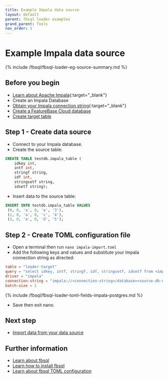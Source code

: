 ```yaml
---
title: Example Impala data source
layout: default
parent: fbsql loader examples
grand_parent: Tools
nav_order: 1
---
```

# Example Impala data source

{% include /fbsql/fbsql-loader-eg-source-summary.md %}

## Before you begin

* [Learn about Apache Impala](https://impala.apache.org/){:target="_blank"}
* Create an Impala Database
* [Obtain your Impala connection string](https://impala.apache.org/docs/build/html/topics/impala_client.html){:target="_blank"}
* [Create a FeatureBase Cloud database](/docs/cloud/cloud-databases/cloud-db-manage)
* [Create target table](/docs/sql-guide/examples/sql-eg-table/sql-eg-table-create-impala-postgres)

## Step 1 - Create data source

* Connect to your Impala database.
* Create the source table:
```sql
CREATE TABLE testdb.impala_table (
    idkey int,
    intf int,
    stringf string,
    idf int,
    stringsetf string,
    idsetf string);
```
* Insert data to the source table:
```sql
INSERT INTO testdb.impala_table VALUES
 (0, 0, 'a', 0, 'a', '3'),
 (1, 0, 'a', 0, 'c', '4'),
 (2, 0, 'a', 0, 'd', '5');
```

## Step 2 - Create TOML configuration file

* Open a terminal then run `nano impala-import.toml`
* Add the following keys and values and substitute your Impala connection string as directed:

```toml
table = "loader-target"
query = "select idkey, intf, stringf, idf, stringsetf, idsetf from <impaladb>.impala_table;"
driver = "impala"
connection-string = "impala://<connection-string>/database=<source-db-name>"
batch-size = 1
```

{% include /fbsql/fbsql-loader-toml-fields-impala-postgres.md %}

* Save then exit nano.

## Next step

* [Import data from your data source](/docs/tools/fbsql-examples/fbsql-loader-eg-ingest )

## Further information

* [Learn about fbsql](/docs/tools/fbsql/fbsql-home)
* [Learn how to install fbsql](/docs/tools/fbsql/fbsql-install)
* [Learn about fbsql TOML configuration](/docs/tools/fbsql/fbsql-loader-toml-config)
